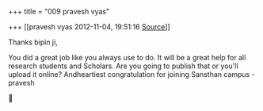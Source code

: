 +++
title = "009 pravesh vyas"

+++
[[pravesh vyas	2012-11-04, 19:51:16 [Source](https://groups.google.com/g/bvparishat/c/3v21pgB9Gkw)]]



Thanks bipin ji,

You did a great job like you always use to do. It will be a great help for all research students and Scholars. Are you going to publish that or you'll upload it online? Andheartiest congratulation for joining Sansthan campus - pravesh



